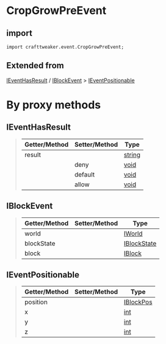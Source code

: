 # CropGrowPreEvent

## import
`import crafttweaker.event.CropGrowPreEvent;`

## Extended from
[IEventHasResult](/CraftTweaker/Vanilla/Events/IEventHasResult.md) / [IBlockEvent](/CraftTweaker/Vanilla/Events/IBlockEvent.md) > [IEventPositionable](/CraftTweaker/Vanilla/Events/IEventPositionable.md)

# By proxy methods

## IEventHasResult
> | Getter/Method   | Setter/Method     | Type                                                              |
> |-----------------|-------------------|-------------------------------------------------------------------|
> | result          |                   | [string](/CraftTweaker/Vanilla/Base-Types/string.md)              |
> |                 | deny              | [void](/CraftTweaker/Vanilla/Base-Types/void.md)                  |
> |                 | default           | [void](/CraftTweaker/Vanilla/Base-Types/void.md)                  |
> |                 | allow             | [void](/CraftTweaker/Vanilla/Base-Types/void.md)                  |

## IBlockEvent
> | Getter/Method   | Setter/Method     | Type                                                           |
> |-----------------|-------------------|----------------------------------------------------------------|
> | world           |                   | [IWorld](/CraftTweaker/Vanilla/World/IWorld.md)                |
> | blockState      |                   | [IBlockState](/CraftTweaker/Vanilla/Blocks/IBlockState.md)     |
> | block           |                   | [IBlock](/CraftTweaker/Vanilla/Blocks/IBlock.md)               |

## IEventPositionable
> | Getter/Method   | Setter/Method     | Type                                                             |
> |-----------------|-------------------|------------------------------------------------------------------|
> | position        |                   | [IBlockPos](/CraftTweaker/Vanilla/World/IBlockPos.md)            |
> | x               |                   | [int](/CraftTweaker/Vanilla/Base-Types/int.md)                   |
> | y               |                   | [int](/CraftTweaker/Vanilla/Base-Types/int.md)                   |
> | z               |                   | [int](/CraftTweaker/Vanilla/Base-Types/int.md)                   |